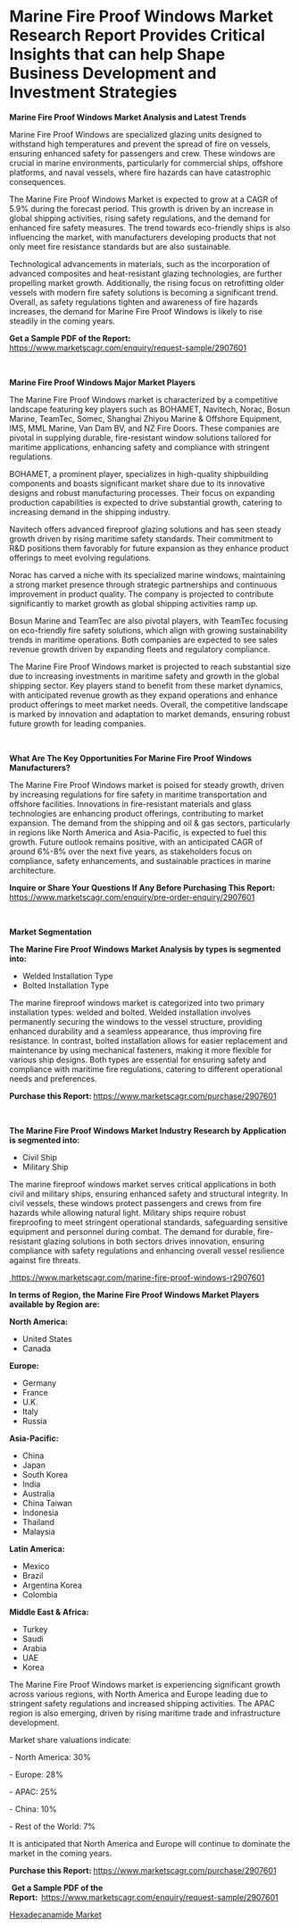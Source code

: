 <p><h1>Marine Fire Proof Windows Market Research Report Provides Critical Insights that can help Shape Business Development and Investment Strategies</h1></p><p><strong>Marine Fire Proof Windows Market Analysis and Latest Trends</strong></p>
<p><p>Marine Fire Proof Windows are specialized glazing units designed to withstand high temperatures and prevent the spread of fire on vessels, ensuring enhanced safety for passengers and crew. These windows are crucial in marine environments, particularly for commercial ships, offshore platforms, and naval vessels, where fire hazards can have catastrophic consequences.</p><p>The Marine Fire Proof Windows Market is expected to grow at a CAGR of 5.9% during the forecast period. This growth is driven by an increase in global shipping activities, rising safety regulations, and the demand for enhanced fire safety measures. The trend towards eco-friendly ships is also influencing the market, with manufacturers developing products that not only meet fire resistance standards but are also sustainable. </p><p>Technological advancements in materials, such as the incorporation of advanced composites and heat-resistant glazing technologies, are further propelling market growth. Additionally, the rising focus on retrofitting older vessels with modern fire safety solutions is becoming a significant trend. Overall, as safety regulations tighten and awareness of fire hazards increases, the demand for Marine Fire Proof Windows is likely to rise steadily in the coming years.</p></p>
<p><strong>Get a Sample PDF of the Report:&nbsp;</strong> <a href="https://www.marketscagr.com/enquiry/request-sample/2907601?utm_campaign=3019&utm_medium=2&utm_source=Github&utm_content=ia&utm_term=12032025&utm_id=marine-fire-proof-windows">https://www.marketscagr.com/enquiry/request-sample/2907601</a></p>
<p>&nbsp;</p>
<p><strong>Marine Fire Proof Windows Major Market Players</strong></p>
<p><p>The Marine Fire Proof Windows market is characterized by a competitive landscape featuring key players such as BOHAMET, Navitech, Norac, Bosun Marine, TeamTec, Somec, Shanghai Zhiyou Marine & Offshore Equipment, IMS, MML Marine, Van Dam BV, and NZ Fire Doors. These companies are pivotal in supplying durable, fire-resistant window solutions tailored for maritime applications, enhancing safety and compliance with stringent regulations.</p><p>BOHAMET, a prominent player, specializes in high-quality shipbuilding components and boasts significant market share due to its innovative designs and robust manufacturing processes. Their focus on expanding production capabilities is expected to drive substantial growth, catering to increasing demand in the shipping industry.</p><p>Navitech offers advanced fireproof glazing solutions and has seen steady growth driven by rising maritime safety standards. Their commitment to R&D positions them favorably for future expansion as they enhance product offerings to meet evolving regulations.</p><p>Norac has carved a niche with its specialized marine windows, maintaining a strong market presence through strategic partnerships and continuous improvement in product quality. The company is projected to contribute significantly to market growth as global shipping activities ramp up.</p><p>Bosun Marine and TeamTec are also pivotal players, with TeamTec focusing on eco-friendly fire safety solutions, which align with growing sustainability trends in maritime operations. Both companies are expected to see sales revenue growth driven by expanding fleets and regulatory compliance.</p><p>The Marine Fire Proof Windows market is projected to reach substantial size due to increasing investments in maritime safety and growth in the global shipping sector. Key players stand to benefit from these market dynamics, with anticipated revenue growth as they expand operations and enhance product offerings to meet market needs. Overall, the competitive landscape is marked by innovation and adaptation to market demands, ensuring robust future growth for leading companies.</p></p>
<p>&nbsp;</p>
<p><strong>What Are The Key Opportunities For Marine Fire Proof Windows Manufacturers?</strong></p>
<p><p>The Marine Fire Proof Windows market is poised for steady growth, driven by increasing regulations for fire safety in maritime transportation and offshore facilities. Innovations in fire-resistant materials and glass technologies are enhancing product offerings, contributing to market expansion. The demand from the shipping and oil & gas sectors, particularly in regions like North America and Asia-Pacific, is expected to fuel this growth. Future outlook remains positive, with an anticipated CAGR of around 6%-8% over the next five years, as stakeholders focus on compliance, safety enhancements, and sustainable practices in marine architecture.</p></p>
<p><strong>Inquire or Share Your Questions If Any Before Purchasing This Report:</strong> <a href="https://www.marketscagr.com/enquiry/pre-order-enquiry/2907601?utm_campaign=3019&utm_medium=2&utm_source=Github&utm_content=ia&utm_term=12032025&utm_id=marine-fire-proof-windows">https://www.marketscagr.com/enquiry/pre-order-enquiry/2907601</a></p>
<p>&nbsp;</p>
<p><strong>Market Segmentation</strong></p>
<p><strong>The Marine Fire Proof Windows Market Analysis by types is segmented into:</strong></p>
<p><ul><li>Welded Installation Type</li><li>Bolted Installation Type</li></ul></p>
<p><p>The marine fireproof windows market is categorized into two primary installation types: welded and bolted. Welded installation involves permanently securing the windows to the vessel structure, providing enhanced durability and a seamless appearance, thus improving fire resistance. In contrast, bolted installation allows for easier replacement and maintenance by using mechanical fasteners, making it more flexible for various ship designs. Both types are essential for ensuring safety and compliance with maritime fire regulations, catering to different operational needs and preferences.</p></p>
<p><strong>Purchase this Report:&nbsp;</strong><a href="https://www.marketscagr.com/purchase/2907601?utm_campaign=3019&utm_medium=2&utm_source=Github&utm_content=ia&utm_term=12032025&utm_id=marine-fire-proof-windows">https://www.marketscagr.com/purchase/2907601</a></p>
<p>&nbsp;</p>
<p><strong>The Marine Fire Proof Windows Market Industry Research by Application is segmented into:</strong></p>
<p><ul><li>Civil Ship</li><li>Military Ship</li></ul></p>
<p><p>The marine fireproof windows market serves critical applications in both civil and military ships, ensuring enhanced safety and structural integrity. In civil vessels, these windows protect passengers and crews from fire hazards while allowing natural light. Military ships require robust fireproofing to meet stringent operational standards, safeguarding sensitive equipment and personnel during combat. The demand for durable, fire-resistant glazing solutions in both sectors drives innovation, ensuring compliance with safety regulations and enhancing overall vessel resilience against fire threats.</p></p>
<p><a href="https://www.marketscagr.com/marine-fire-proof-windows-r2907601?utm_campaign=3019&utm_medium=2&utm_source=Github&utm_content=ia&utm_term=12032025&utm_id=marine-fire-proof-windows">&nbsp;https://www.marketscagr.com/marine-fire-proof-windows-r2907601</a></p>
<p><strong>In terms of Region, the Marine Fire Proof Windows Market Players available by Region are:</strong></p>
<p>
    <p> <strong> North America: </strong>
        <ul>
            <li>United States</li>
            <li>Canada</li>
        </ul>
        </p> 
    <p> <strong> Europe: </strong>
        <ul>
            <li>Germany</li>
            <li>France</li>
            <li>U.K.</li>
            <li>Italy</li>
            <li>Russia</li>
        </ul>
        </p> 
    <p> <strong> Asia-Pacific: </strong>
        <ul>
            <li>China</li>
            <li>Japan</li>
            <li>South Korea</li>
            <li>India</li>
            <li>Australia</li>
            <li>China Taiwan</li>
            <li>Indonesia</li>
            <li>Thailand</li>
            <li>Malaysia</li>
        </ul>
        </p> 
    <p> <strong> Latin America: </strong>
        <ul>
            <li>Mexico</li>
            <li>Brazil</li>
            <li>Argentina Korea</li>
            <li>Colombia</li>
        </ul>
        </p> 
    <p> <strong> Middle East & Africa: </strong>
        <ul>
            <li>Turkey</li>
            <li>Saudi</li>
            <li>Arabia</li>
            <li>UAE</li>
            <li>Korea</li>
        </ul>
    </p>
    </p>
<p><p>The Marine Fire Proof Windows market is experiencing significant growth across various regions, with North America and Europe leading due to stringent safety regulations and increased shipping activities. The APAC region is also emerging, driven by rising maritime trade and infrastructure development. </p><p>Market share valuations indicate:</p><p>- North America: 30%</p><p>- Europe: 28%</p><p>- APAC: 25%</p><p>- China: 10%</p><p>- Rest of the World: 7%</p><p>It is anticipated that North America and Europe will continue to dominate the market in the coming years.</p></p>
<p><strong>Purchase this Report: </strong><a href="https://www.marketscagr.com/purchase/2907601?utm_campaign=3019&utm_medium=2&utm_source=Github&utm_content=ia&utm_term=12032025&utm_id=marine-fire-proof-windows">https://www.marketscagr.com/purchase/2907601</a></p>
<p>&nbsp;<strong>Get a Sample PDF of the Report:&nbsp;&nbsp;</strong><a href="https://www.marketscagr.com/enquiry/request-sample/2907601?utm_campaign=3019&utm_medium=2&utm_source=Github&utm_content=ia&utm_term=12032025&utm_id=marine-fire-proof-windows">https://www.marketscagr.com/enquiry/request-sample/2907601</a></p>
<p><strong></strong></p>
<p><p><a href="https://github.com/bolalfredia7777/Market-Research-Report-List-1/blob/main/hexadecanamide-market.md?utm_campaign=3019&utm_medium=2&utm_source=Github&utm_content=ia&utm_term=12032025&utm_id=marine-fire-proof-windows">Hexadecanamide Market</a></p></p>